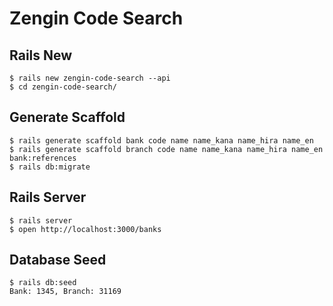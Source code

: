 # Zengin Code Search

## Rails New

```
$ rails new zengin-code-search --api
$ cd zengin-code-search/
```

## Generate Scaffold

```
$ rails generate scaffold bank code name name_kana name_hira name_en
$ rails generate scaffold branch code name name_kana name_hira name_en bank:references
$ rails db:migrate
```

## Rails Server

```
$ rails server
$ open http://localhost:3000/banks
```

## Database Seed

```
$ rails db:seed
Bank: 1345, Branch: 31169
```
